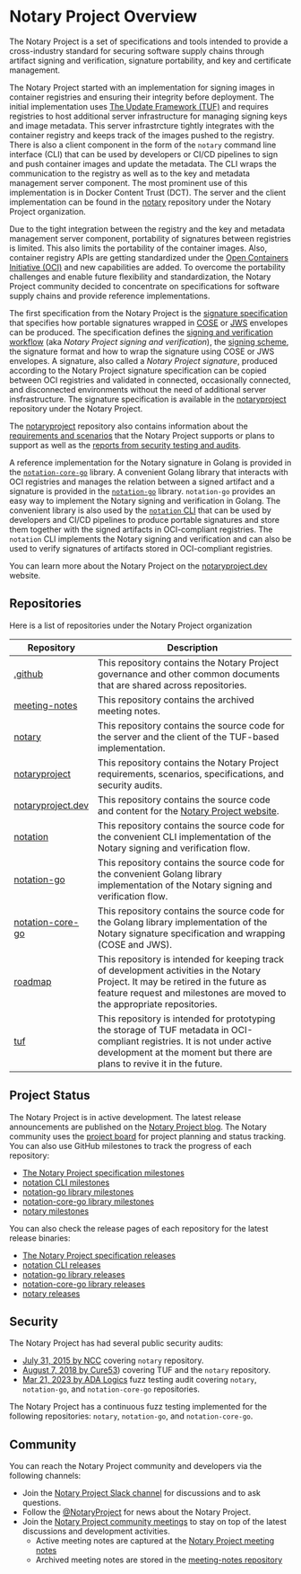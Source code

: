 # Notary Project Overview

The Notary Project is a set of specifications and tools intended to provide a cross-industry standard for securing software supply chains through artifact signing and verification, signature portability, and key and certificate management. 

The Notary Project started with an implementation for signing images in container registries and ensuring their integrity before deployment. The initial implementation uses [The Update Framework (TUF)](https://github.com/theupdateframework) and requires registries to host additional server infrastructure for managing signing keys and image metadata. This server infrastrcture tightly integrates with the container registry and keeps track of the images pushed to the registry. There is also a client component in the form of the `notary` command line interface (CLI) that can be used by developers or CI/CD pipelines to sign and push container images and update the metadata. The CLI wraps the communication to the registry as well as to the key and metadata management server component. The most prominent use of this implementation is in Docker Content Trust (DCT). The server and the client implementation can be found in the [notary](https://github.com/notaryproject/notary) repository under the Notary Project organization.

Due to the tight integration between the registry and the key and metadata management server component, portability of signatures between registries is limited. This also limits the portability of the container images. Also, container registry APIs are getting standardized under the [Open Containers Initiative (OCI)](https://github.com/opencontainers) and new capabilities are added. To overcome the portability challenges and enable future flexibility and standardization, the Notary Project community decided to concentrate on specifications for software supply chains and provide reference implementations.

The first specification from the Notary Project is the [signature specification](https://github.com/notaryproject/notaryproject/blob/main/specs/signature-specification.md) that specifies how portable signatures wrapped in [COSE](https://github.com/notaryproject/notaryproject/blob/main/specs/signature-envelope-cose.md) or [JWS](https://github.com/notaryproject/notaryproject/blob/main/specs/signature-envelope-jws.md) envelopes can be produced. The specification defines the [signing and verification workflow](https://github.com/notaryproject/notaryproject/blob/main/specs/signing-and-verification-workflow.md) (aka _Notary Project signing and verification_), the [signing scheme](https://github.com/notaryproject/notaryproject/blob/main/specs/signing-scheme.md), the signature format and how to wrap the signature using COSE or JWS envelopes. A signature, also called a _Notary Project signature_, produced according to the Notary Project signature specification can be copied between OCI registries and validated in connected, occasionally connected, and disconnected environments without the need of additional server insfrastructure. The signature specification is available in the [notaryproject](https://github.com/notaryproject/notaryproject/tree/main/specs) repository under the Notary Project.

The [notaryproject](https://github.com/notaryproject/notaryproject/) repository also contains information about the [requirements and scenarios](https://github.com/notaryproject/notaryproject/tree/main/requirements) that the Notary Project supports or plans to support as well as the [reports from security testing and audits](https://github.com/notaryproject/notaryproject/tree/main/security).

A reference implementation for the Notary signature in Golang is provided in the [`notation-core-go`](https://github.com/notaryproject/notation-core-go) library. A convenient Golang library that interacts with OCI registries and manages the relation between a signed artifact and a signature is provided in the [`notation-go`](https://github.com/notaryproject/notation-go) library. `notation-go` provides an easy way to implement the Notary signing and verification in Golang. The convenient library is also used by the [`notation` CLI](https://github.com/notaryproject/notation) that can be used by developers and CI/CD pipelines to produce portable signatures and store them together with the signed artifacts in OCI-compliant registries. The `notation` CLI implements the Notary signing and verification and can also be used to verify signatures of artifacts stored in OCI-compliant registries.

You can learn more about the Notary Project on the [notaryproject.dev](https://notaryproject.dev) website. 

## Repositories

Here is a list of repositories under the Notary Project organization

| Repository | Description |
| ----- | -----|
| [.github](https://github.com/notaryproject/.github) | This repository contains the Notary Project governance and other common documents that are shared across repositories. |
| [meeting-notes](https://github.com/notaryproject/meeting-notes) | This repository contains the archived meeting notes. |
| [notary](https://github.com/notaryproject/notary) | This repository contains the source code for the server and the client of the TUF-based implementation. |
| [notaryproject](https://github.com/notaryproject/notaryproject) | This repository contains the Notary Project requirements, scenarios,  specifications, and security audits. |
| [notaryproject.dev](https://github.com/notaryproject/notaryproject.dev) | This repository contains the source code and content for the [Notary Project website](https://notaryproject.dev). | 
| [notation](https://github.com/notaryproject/notation) | This repository contains the source code for the convenient CLI implementation of the Notary signing and verification flow. |
| [notation-go](https://github.com/notaryproject/notation-go) | This repository contains the source code for the convenient Golang library implementation of the Notary signing and verification flow. |
| [notation-core-go](https://github.com/notaryproject/notation-core-go) | This repository contains the source code for the Golang library implementation of the Notary signature specification and wrapping (COSE and JWS). |
| [roadmap](https://github.com/notaryproject/roadmap) | This repository is intended for keeping track of development activities in the Notary Project. It may be retired in the future as feature request and milestones are moved to the appropriate repositories. |
| [tuf](https://github.com/notaryproject/tuf) | This repository is intended for prototyping the storage of TUF metadata in OCI-compliant registries. It is not under active development at the moment but there are plans to revive it in the future. |

## Project Status

The Notary Project is in active development. The latest release announcements are published on the [Notary Project blog](https://notaryproject.dev/blog/). The Notary community uses the [project board](https://github.com/orgs/notaryproject/projects/10) for project planning and status tracking. You can also use GitHub milestones to track the progress of each repository:

- [The Notary Project specification milestones](https://github.com/notaryproject/notaryproject/milestones)
- [notation CLI milestones](https://github.com/notaryproject/notation/milestones)
- [notation-go library milestones](https://github.com/notaryproject/notation-go/milestones)
- [notation-core-go library milestones](https://github.com/notaryproject/notation-core-go/milestones)
- [notary milestones](https://github.com/notaryproject/notary/milestones)

You can also check the release pages of each repository for the latest release binaries:

- [The Notary Project specification releases](https://github.com/notaryproject/notaryproject/releases)
- [notation CLI releases](https://github.com/notaryproject/notation/releases)
- [notation-go library releases](https://github.com/notaryproject/notation-go/releases)
- [notation-core-go library releases](https://github.com/notaryproject/notation-core-go/releases)
- [notary releases](https://github.com/notaryproject/notary/releases)

## Security

The Notary Project has had several public security audits:

- [July 31, 2015 by NCC](https://github.com/notaryproject/notary/blob/master/docs/resources/ncc_docker_notary_audit_2015_07_31.pdf) covering `notary` repository.
- [August 7, 2018 by Cure53](https://github.com/notaryproject/notary/blob/master/docs/resources/cure53_tuf_notary_audit_2018_08_07.pdf)) covering TUF and the `notary` repository.
- [Mar 21, 2023 by ADA Logics](https://github.com/notaryproject/notaryproject/blob/main/security/reports/fuzzing/ADA-fuzzing-audit-22-23.pdf) fuzz testing audit covering `notary`, `notation-go`, and `notation-core-go` repositories.

The Notary Project has a continuous fuzz testing implemented for the following repositories: `notary`, `notation-go`, and `notation-core-go`.

## Community

You can reach the Notary Project community and developers via the following channels:

- Join the [Notary Project Slack channel](https://app.slack.com/client/T08PSQ7BQ/CQUH8U287/) for discussions and to ask questions.
- Follow the [@NotaryProject](https://mobile.twitter.com/NotaryProject) for news about the Notary Project.
- Join the [Notary Project community meetings](https://notaryproject.dev/community/#community-meetings) to stay on top of the latest discussions and development activities.
  - Active meeting notes are captured at the [Notary Project meeting notes](https://hackmd.io/_vrqBGAOSUC_VWvFzWruZw?view)
  - Archived meeting notes are stored in the [meeting-notes repository](https://github.com/notaryproject/meeting-notes)